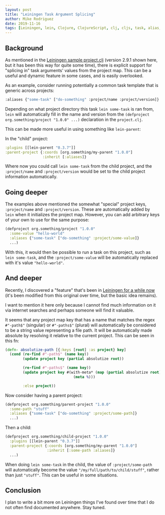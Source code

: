 ```yaml
---
layout: post
title: "Leiningen Task Argument Splicing"
author: Mike Rodriguez
date: 2019-11-16
tags: [Leiningen, lein, Clojure, ClojureScript, clj, cljs, task, alias, aliases, splice, splicing, project.clj, development, programming, Java]
---
```


## Background

As mentioned in the [Leiningen sample project.clj](https://github.com/technomancy/leiningen/blob/2.9.1/sample.project.clj#L231-L233) (version 2.9.1 shown here, but it has been this way for quite some time), there is explicit support for "splicing in" task arguments' values from the project map. This can be a useful and dynamic feature in some cases, and is easily overlooked.

As an example, consider running potentially a common task template that is generic across projects:

```sh
:aliases {"some-task" ["do-something" :project/name :project/version]}
```

Depending on what project directory this task `lein some-task` is ran from, `lein` will automatically fill in the name and version from the `(defproject org.something/project "1.0.0" ...)` declaration in the `project.clj`.

This can be made more useful in using something like `lein-parent`:

In the "child" project:
```clj
:plugins [[lein-parent "0.3.7"]]
:parent-project {:coords [org.something/my-parent "1.0.0"]
                 :inherit [:aliases]}

```

Where now you could call `lein some-task` from the child project, and the `:project/name` and `:project/version` would be set to the child project information automatically.

## Going deeper

The examples above mentioned the somewhat "special" project keys, `:project/name` and `:project/version`. These are automatically added by `lein` when it initializes the project map. However, you can add arbitrary keys of your own to use for the same purpose:

```clj
(defproject org.something/project "1.0.0"
  :some-value "hello-world"
  :aliases {"some-task" ["do-something" :project/some-value]}
  ...)
```
With this, it would then be possible to run a task on this project, such as `lein some-task`, and the `:project/some-value` will be automatically replaced with it's value `"hello-world"`.

## And deeper

Recently, I discovered a "feature" that's been in [Leiningen for a while now](https://github.com/technomancy/leiningen/commit/c2b40834e0b3c60105d7204e81232c270e9a589e) (it's been modified from this original over time, but the basic idea remains).

I want to mention it here only because I cannot find much information on it via internet searches and perhaps someone will find it valuable.

It seems that any project map key that has a name that matches the regex `#"-path$"` (singular) or `#"-paths$"` (plural) will automatically be considered to be a string value representing a file path. It will be automatically made absolute by resolving it relative to the current project. This can be seen in this fn:

```clj
(defn- absolutize-path [{:keys [root] :as project} key]
  (cond (re-find #"-path$" (name key))
        (update project key (partial absolutize root))

        (re-find #"-paths$" (name key))
        (update project key #(with-meta* (map (partial absolutize root) %)
                               (meta %)))

        :else project))
```

Now consider having a parent project:
```clj
(defproject org.something/parent-project "1.0.0"
  :some-path "stuff"
  :aliases {"some-task" ["do-something" :project/some-path]}
  ...)
```

Then a child:
```clj
(defproject org.something/child-project "1.0.0"
  :plugins [[lein-parent "0.3.7"]]
  :parent-project {:coords [org.something/my-parent "1.0.0"]
                   :inherit [:some-path :aliases]}
  ...)
```

When doing `lein some-task` in the child, the value of `:project/some-path` will automatically become the value `"/my/full/path/to/child/stuff"`, rather than just `"stuff"`. This can be useful in some situations.


## Conclusion

I plan to write a bit more on Leiningen things I've found over time that I do not often find documented anywhere. Stay tuned.
